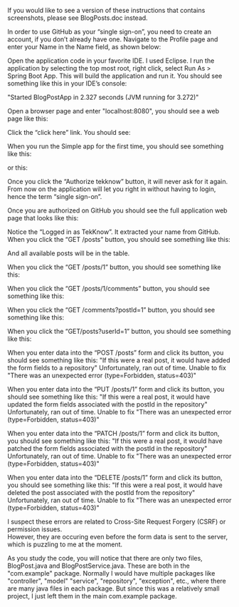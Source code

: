 If you would like to see a version of these instructions that contains screenshots, please see BlogPosts.doc instead.

In order to use GitHub as your “single sign-on”, you need to create an account, if you don’t already have one.
Navigate to the Profile page and enter your Name in the Name field, as shown below:

Open the application code in your favorite IDE.  I used Eclipse.  I run the application by selecting the top most root, 
right click, select Run As > Spring Boot App.  This will build the application and run it.  You should see something 
like this in your IDE’s console:

"Started BlogPostApp in 2.327 seconds (JVM running for 3.272)"

Open a browser page and enter "localhost:8080", you should see a web page like this:

Click the “click here” link.  You should see:

When you run the Simple app for the first time, you should see something like this:

or this:

Once you click the “Authorize tekknow” button, it will never ask for it again.  From now on the application will let you right in 
without having to login, hence the term “single sign-on”.

Once you are authorized on GitHub you should see the full application web page that looks like this:

Notice the “Logged in as TekKnow”.  It extracted your name from GitHub.
When you click the “GET /posts” button, you should see something like this:

And all available posts will be in the table.

When you click the “GET /posts/1” button, you should see something like this:

When you click the “GET /posts/1/comments” button, you should see something like this:

When you click the “GET /comments?postId=1” button, you should see something like this:

When you click the “GET/posts?userId=1” button, you should see something like this:

When you enter data into the “POST /posts” form and click its button, you should see something like this:
"If this were a real post, it would have added the form fields to a repository"
Unfortunately, ran out of time.  Unable to fix "There was an unexpected error (type=Forbidden, status=403)"

When you enter data into the “PUT /posts/1” form and click its button, you should see something like this:
"If this were a real post, it would have updated the form fields associated with the postId in the repository"
Unfortunately, ran out of time.  Unable to fix "There was an unexpected error (type=Forbidden, status=403)"

When you enter data into the “PATCH /posts/1” form and click its button, you should see something like this:
"If this were a real post, it would have patched the form fields associated with the postId in the repository"
Unfortunately, ran out of time.  Unable to fix "There was an unexpected error (type=Forbidden, status=403)" 

When you enter data into the “DELETE /posts/1” form and click its button, you should see something like this:
"If this were a real post, it would have deleted the post associated with the postId from the repository"
Unfortunately, ran out of time.  Unable to fix "There was an unexpected error (type=Forbidden, status=403)" 

I suspect these errors are related to Cross-Site Request Forgery (CSRF) or permission issues.  
However, they are occuring even before the form data is sent to the server, which is puzzling to me at the moment.

As you study the code, you will notice that there are only two files, BlogPost.java and BlogPostService.java.
These are both in the "com.example" package.  Normally I would have multiple packages like "controller", "model" 
"service", "repository", "exception", etc., where there are many java files in each package.  But since this
was a relatively small project, I just left them in the main com.example package.



